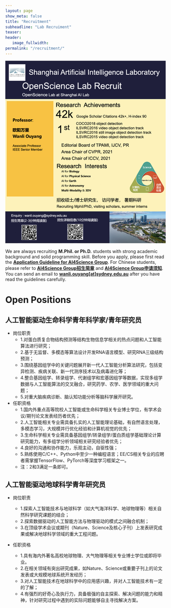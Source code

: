 ```yaml
---
layout: page
show_meta: false
title: "Recruitment"
subheadline: "Lab Recruiment"
teaser: 
header:
   image_fullwidth: 
permalink: "/recruitment/"
---
```


<!-- <object data="../guidelines/recruit_2024.png" type="application/pdf" width="800px" height="700px">
    <embed src="../guidelines/recruit_2024.png">
        <p>This browser does not support PDFs. Please download the PDF to view it: <a href="../guidelines/recruit_2024.png">Download PDF</a>.</p>
    </embed>
</object> -->
<img src="../guidelines/recruit_2024.png" width="800">

We are always recruiting **M.Phil. or Ph.D.** students with strong academic background and solid programming skill. Before you apply, please first read the [**Application Guideline for AI4Science Group**](/guidelines/guideline_eng.pdf). For Chinese students, please refer to [**AI4Science Group招生简章**](/guidelines/ad.pdf) and [**AI4Science Group申请须知**](/guidelines/recruit_2024.png). You can send an email to [**wanli.ouyang[at]sydney.edu.au**](mailto:wanli.ouyang@sydney.edu.au) after you have read the guidelines carefully.



# Open Positions

## 人工智能驱动生命科学青年科学家/青年研究员
+ 岗位职责
    - 1.对蛋白质复合物结构预测等结构生物信息学相关的热点问题和人工智能算法进行研究；
    - 2.基于无监督、多模态等算法设计开发RNA语言模型、研究RNA三级结构预测；
    - 3.围绕基因组学中的关键问题展开新一代人工智能分析算法研究，包括变异检测、疾病关联、新一代测序技术以及病毒进化等；
    - 4.整合基因组学、转录组学、代谢组学和宏基因组学等数据，实现多组学数据与人工智能算法的交叉融合，研究药学、农学、医学领域的重大问题；
    - 5.对重大脑疾病诊断、脑认知功能分析等脑科学展开研究。
+ 任职资格
    - 1.国内外重点高等院校人工智能或生命科学相关专业博士学位，有学术会议/期刊论文发表经历者优先；
    - 2.人工智能相关专业需具备扎实的人工智能理论基础，有自然语言处理，多模态学习，大规模并行优化经验和计算机视觉的优先；
    - 3.生命科学相关专业需具备基因组学/转录组学/蛋白质组学基础理论计算研究能力，有多组学分析领域相关研究经验者优先；
    - 4.良好的沟通和协作能力，乐观主动，自驱性强；
    - 5.熟练使用C/C++、Python中至少一种编程语言；EE/CS相关专业的应聘者需掌握TensorFlow、PyTorch等深度学习框架之一。
    - 注：2和3满足一条即可。

## 人工智能驱动地球科学青年研究员
+ 岗位职责
    - 1.探索人工智能技术与地球科学（如大气海洋科学、地球物理等）相关自然科学研究课题的结合；
    - 2.探索数据驱动的人工智能方法与物理驱动的模式之间融合机制；
    - 3.在顶级学术会议或期刊（Nature、Science及核心子刊）上发表研究成果或解决地球科学领域的重大工程问题。 

+ 任职资格
    - 1.具有海内外著名高校地球物理、大气物理等相关专业博士学位或即将毕业。
    - 2.在相关领域有突出研究成果，如Nature、Science或重要子刊上的论文发表或大规模地球系统开发经历；
    - 3.对人工智能技术在地球科学中的应用感兴趣，并对人工智能技术有一定的了解；
    - 4.有强烈的好奇心及执行力，具备极强的自主探索、解决问题的能力和精神，针对研究过程中遇到的实际问题能够自主寻找解决方案。